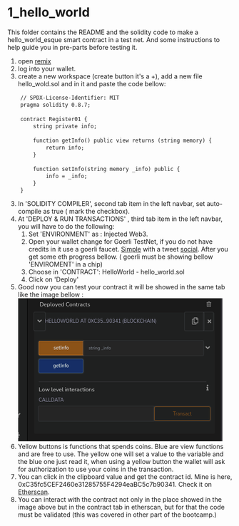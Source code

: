 # 1_hello_world
This folder contains the README and the solidity code to make a hello_world_esque smart contract in a test net.
And some instructions to help guide you in pre-parts before testing it.

<!-- guide to use REMIX, add some pictures too here. -->
1. open [remix](https://remix.ethereum.org/)
2. log into your wallet.
3. create a new workspace (create button it's a +), add a new file hello_wold.sol and in it and paste the code bellow:
```.sol
    // SPDX-License-Identifier: MIT
    pragma solidity 0.8.7;
    
    contract Register01 {
        string private info;
    
        function getInfo() public view returns (string memory) {
            return info;
        }
    
        function setInfo(string memory _info) public {
            info = _info;
        }
    }
```
3. In 'SOLIDITY COMPILER', second tab item in the left navbar, set auto-compile as true ( mark the checkbox). 
4. At 'DEPLOY & RUN TRANSACTIONS' , third tab item in the left navbar, you will have to do the following:
   1. Set 'ENVIRONMENT' as : Injected Web3.
   2. Open your wallet change for Goerli TestNet, if you do not have credits in it use a goerli faucet. [Simple](https://fauceth.komputing.org/?chain=5) with a tweet [social](https://goerli-faucet.mudit.blog/). After you get some eth progress bellow. ( goerli must be showing bellow 'ENVIROMENT' in a chip)
   3. Choose in 'CONTRACT': HelloWorld - hello_world.sol
   4. Click on 'Deploy'
5. Good now you can test your contract it will be showed in the same tab like the image bellow : ![!Theme Image](resources/hello_world.png)
6. Yellow buttons is functions that spends coins. Blue are view functions and are free to use. The yellow one will set a value to the variable and the blue one just read it, when using a yellow button the wallet will ask for authorization to use your coins in the transaction.
7. You can click in the clipboard value and get the contract id. Mine is here,  0xC35fc5CEF2460e31285755F4294eaBC5c7b90341. Check it on [Etherscan](https://goerli.etherscan.io/address/0xC35fc5CEF2460e31285755F4294eaBC5c7b90341).
8. You can interact with the contract not only in the place showed in the image above but in the contract tab in etherscan, but for that the code must be validated (this was covered in other part of the bootcamp.)
   